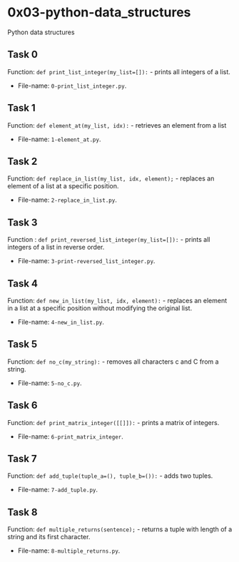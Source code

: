 # 0x03-python-data\_structures
Python data structures

## Task 0
Function: `def print_list_integer(my_list=[]):` - prints all integers of a
list.
* File-name: `0-print_list_integer.py`.

## Task 1
Function: `def element_at(my_list, idx):` - retrieves an element from a list
* File-name: `1-element_at.py`.

## Task 2
Function: `def replace_in_list(my_list, idx, element);` - replaces an element of a list at a specific position.
* File-name: `2-replace_in_list.py`.

## Task 3
Function : `def print_reversed_list_integer(my_list=[]):` - prints all integers of a list in reverse order.
* File-name: `3-print-reversed_list_integer.py`.

## Task 4
Function: `def new_in_list(my_list, idx, element):` - replaces an element in a list at a specific position without modifying the original list.
* File-name: `4-new_in_list.py`.

## Task 5
Function: `def no_c(my_string):` - removes all characters c and C from a string.
* File-name: `5-no_c.py`.

## Task 6
Function: `def print_matrix_integer([[]]):` - prints a matrix of integers.
* File-name: `6-print_matrix_integer`.

## Task 7
Function: `def add_tuple(tuple_a=(), tuple_b=()):` - adds two tuples.
* File-name: `7-add_tuple.py`.

## Task 8
Function: `def multiple_returns(sentence);` - returns a tuple with length of a string and its first character.
* File-name: `8-multiple_returns.py`.
